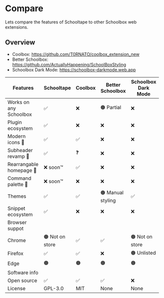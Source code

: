 # Compare

Lets compare the features of Schooltape to other Schoolbox web extensions.

## Overview

- Coolbox: <https://github.com/T0RNATO/coolbox_extension_new>
- Better Schoolbox: <https://github.com/ActuallyHappening/SchoolBoxStyling>
- Schoolbox Dark Mode: <https://schoolbox-darkmode.web.app>

| Features                  | Schooltape       | Coolbox | Better Schoolbox   | Schoolbox Dark Mode |
| ------------------------- | ---------------- | ------- | ------------------ | ------------------- |
| Works on any Schoolbox    | ✅               | ❌      | 🟠 Partial         | ❌                  |
| Plugin ecosystem          | ✅               | ❌      | ❌                 | ❌                  |
| Modern icons 🔌           | ✅               | ✅      | ❌                 | ❌                  |
| Subheader revamp 🔌       | ✅               | ❓      | ❌                 | ❌                  |
| Rearrangable homepage 🔌  | ❌ soon™         | ✅      | ❌                 | ❌                  |
| Command palette 🔌        | ❌ soon™         | ❌      | ❌                 | ❌                  |
| Themes                    | ✅               | ✅      | 🟠 Manual styling  | ✅                  |
| Snippet ecosystem         | ✅               | ❌      | ❌                 | ❌                  |
| Browser suppot            |                  |         |                    |                     |
| Chrome                    | 🟠 Not on store  | ✅      | ✅                 | 🟠 Not on store     |
| Firefox                   | ✅               | ✅      | ❌                 | 🟠 Unlisted         |
| Edge                      | 🟠               | 🟠      | 🟠                 | 🟠                  |
| Software info             |                  |         |                    |                     |
| Open source               | ✅               | ✅      | ✅                 | ❌                  |
| License                   | GPL-3.0          | MIT     | None               | None                |
